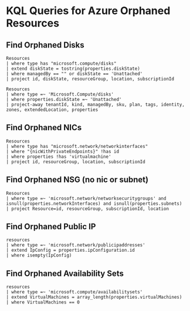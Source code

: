 # KQL Queries for Azure Orphaned Resources

## Find Orphaned Disks
```
Resources
| where type has "microsoft.compute/disks"
| extend diskState = tostring(properties.diskState)
| where managedBy == "" or diskState == 'Unattached'
| project id, diskState, resourceGroup, location, subscriptionId
```
```
Resources
| where type =~ 'Microsoft.Compute/disks'
| where properties.diskState =~ 'Unattached'
| project-away tenantId, kind, managedBy, sku, plan, tags, identity, zones, extendedLocation, properties
```

## Find Orphaned NICs
```
Resources
| where type has "microsoft.network/networkinterfaces"
| where "{nicWithPrivateEndpoints}" !has id
| where properties !has 'virtualmachine'
| project id, resourceGroup, location, subscriptionId
```

## Find Orphaned NSG (no nic or subnet)
```
Resources
| where type =~ 'microsoft.network/networksecuritygroups' and isnull(properties.networkInterfaces) and isnull(properties.subnets)
| project Resource=id, resourceGroup, subscriptionId, location
```

## Find Orphaned Public IP
```
resources 
| where type =~ 'microsoft.network/publicipaddresses' 
| extend IpConfig = properties.ipConfiguration.id 
| where isempty(IpConfig)
```

## Find Orphaned Availability Sets
```
resources
| where type =~ 'microsoft.compute/availabilitysets'
| extend VirtualMachines = array_length(properties.virtualMachines)
| where VirtualMachines == 0
```
